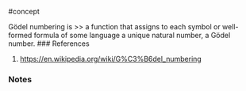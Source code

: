 #concept

Gödel numbering is >> a function that assigns to each symbol or well-formed formula of some language a unique natural number, a Gödel number. ### References
1. https://en.wikipedia.org/wiki/G%C3%B6del_numbering

### Notes


